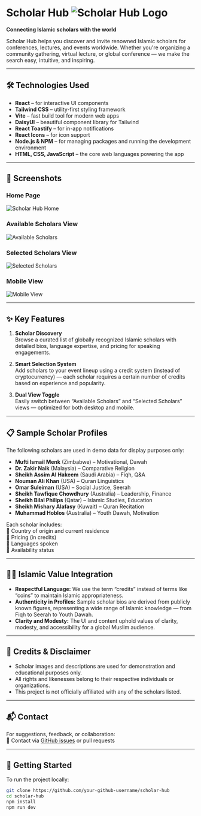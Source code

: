 # Scholar Hub ![Scholar Hub Logo](https://i.ibb.co.com/KjjmM4Kz/logo-transparent-reduced-more.png)

**Connecting Islamic scholars with the world**

Scholar Hub helps you discover and invite renowned Islamic scholars for conferences, lectures, and events worldwide. Whether you're organizing a community gathering, virtual lecture, or global conference — we make the search easy, intuitive, and inspiring.

---

## 🛠️ Technologies Used

- **React** – for interactive UI components  
- **Tailwind CSS** – utility-first styling framework  
- **Vite** – fast build tool for modern web apps  
- **DaisyUI** – beautiful component library for Tailwind  
- **React Toastify** – for in-app notifications  
- **React Icons** – for icon support  
- **Node.js & NPM** – for managing packages and running the development environment  
- **HTML, CSS, JavaScript** – the core web languages powering the app  

---

## 📸 Screenshots

### Home Page
![Scholar Hub Home](https://i.ibb.co.com/FbpzSChL/Screenshot-2025-04-23-225218.png)

### Available Scholars View
![Available Scholars](https://i.ibb.co.com/9mfC2y5M/Screenshot-2025-04-23-225408.png)

### Selected Scholars View
![Selected Scholars](https://i.ibb.co.com/hFCsJsL7/Screenshot-2025-04-23-225649.png)

### Mobile View
![Mobile View](https://i.ibb.co.com/nqgf986M/Screenshot-2025-04-23-225756.png)

---

## ✨ Key Features

1. **Scholar Discovery**  
   Browse a curated list of globally recognized Islamic scholars with detailed bios, language expertise, and pricing for speaking engagements.

2. **Smart Selection System**  
   Add scholars to your event lineup using a credit system (instead of cryptocurrency) — each scholar requires a certain number of credits based on experience and popularity.

3. **Dual View Toggle**  
   Easily switch between “Available Scholars” and “Selected Scholars” views — optimized for both desktop and mobile.

---

## 📋 Sample Scholar Profiles

The following scholars are used in demo data for display purposes only:

- **Mufti Ismail Menk** (Zimbabwe) – Motivational, Dawah  
- **Dr. Zakir Naik** (Malaysia) – Comparative Religion  
- **Sheikh Assim Al Hakeem** (Saudi Arabia) – Fiqh, Q&A  
- **Nouman Ali Khan** (USA) – Quran Linguistics  
- **Omar Suleiman** (USA) – Social Justice, Seerah  
- **Sheikh Tawfique Chowdhury** (Australia) – Leadership, Finance  
- **Sheikh Bilal Philips** (Qatar) – Islamic Studies, Education  
- **Sheikh Mishary Alafasy** (Kuwait) – Quran Recitation  
- **Muhammad Hoblos** (Australia) – Youth Dawah, Motivation

Each scholar includes:  
🔹 Country of origin and current residence  
🔹 Pricing (in credits)  
🔹 Languages spoken  
🔹 Availability status  

---

## 🧕🏽 Islamic Value Integration

- **Respectful Language:** We use the term “credits” instead of terms like “coins” to maintain Islamic appropriateness.
- **Authenticity in Profiles:** Sample scholar bios are derived from publicly known figures, representing a wide range of Islamic knowledge — from Fiqh to Seerah to Youth Dawah.
- **Clarity and Modesty:** The UI and content uphold values of clarity, modesty, and accessibility for a global Muslim audience.

---

## 🤝 Credits & Disclaimer

- Scholar images and descriptions are used for demonstration and educational purposes only.
- All rights and likenesses belong to their respective individuals or organizations.
- This project is not officially affiliated with any of the scholars listed.

---

## 📬 Contact

For suggestions, feedback, or collaboration:  
📧 Contact via [GitHub issues](https://github.com/your-github-username/scholar-hub) or pull requests

---

## 🚀 Getting Started

To run the project locally:

```bash
git clone https://github.com/your-github-username/scholar-hub
cd scholar-hub
npm install
npm run dev
